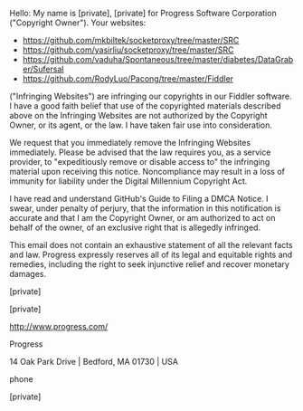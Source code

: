 Hello:
My name is [private], [private] for Progress Software Corporation ("Copyright Owner"). Your websites:

* https://github.com/mkbiltek/socketproxy/tree/master/SRC  
* https://github.com/yasirliu/socketproxy/tree/master/SRC   
* https://github.com/vaduha/Spontaneous/tree/master/diabetes/DataGraber/Sufersal  
* https://github.com/RodyLuo/Pacong/tree/master/Fiddler  

("Infringing Websites") are infringing our copyrights in our Fiddler software. I have a good faith belief that use of the copyrighted materials described above on the Infringing Websites are not authorized by the Copyright Owner, or its agent, or the law. I have taken fair use into consideration.

We request that you immediately remove the Infringing Websites immediately. Please be advised that the law requires you, as a service provider, to "expeditiously remove or disable access to" the infringing material upon receiving this notice. Noncompliance may result in a loss of immunity for liability under the Digital Millennium Copyright Act.

I have read and understand GitHub's Guide to Filing a DMCA Notice. I swear, under penalty of perjury, that the information in this notification is accurate and that I am the Copyright Owner, or am authorized to act on behalf of the owner, of an exclusive right that is allegedly infringed.

This email does not contain an exhaustive statement of all the relevant facts and law. Progress expressly reserves all of its legal and equitable rights and remedies, including the right to seek injunctive relief and recover monetary damages.

[private]  

[private]

<http://www.progress.com/>

Progress

14 Oak Park Drive | Bedford, MA 01730 | USA  

phone  

[private]  
